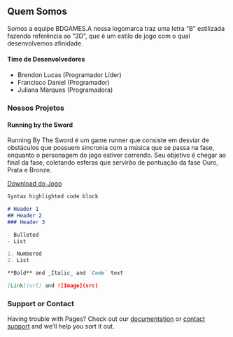 ## Quem Somos

Somos a equipe BDGAMES.A nossa logomarca traz uma letra “B” estilizada fazendo referência ao “3D”, que é um estilo de jogo com o qual desenvolvemos afinidade.

#### Time de Desenvolvedores
* Brendon Lucas (Programador Líder)
* Francisco Daniel (Programador)
* Juliana Marques (Programadora)

### Nossos Projetos

#### Running by the Sword

Running By The Sword é um game runner que consiste em desviar de obstáculos que possuem sincronia com a música que se passa na fase, enquanto o personagem do jogo estiver correndo. Seu objetivo é chegar ao final da fase, coletando esferas que servirão de pontuação da fase Ouro, Prata e Bronze.

[Download do Jogo](https://itch.io/jam/game-jam-ads-20201-part-i/rate/594968)

```markdown
Syntax highlighted code block

# Header 1
## Header 2
### Header 3

- Bulleted
- List

1. Numbered
2. List

**Bold** and _Italic_ and `Code` text

[Link](url) and ![Image](src)
```
### Support or Contact

Having trouble with Pages? Check out our [documentation](https://docs.github.com/categories/github-pages-basics/) or [contact support](https://github.com/contact) and we’ll help you sort it out.
